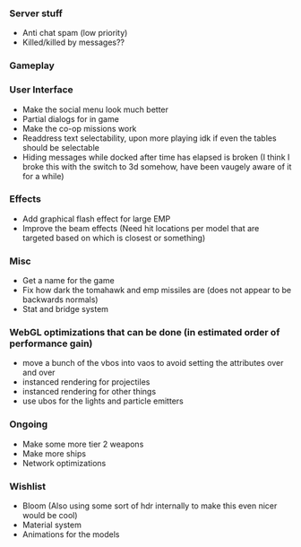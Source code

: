 ### Server stuff

- Anti chat spam (low priority)
- Killed/killed by messages??

### Gameplay

### User Interface

- Make the social menu look much better
- Partial dialogs for in game
- Make the co-op missions work
- Readdress text selectability, upon more playing idk if even the tables should be selectable
- Hiding messages while docked after time has elapsed is broken (I think I broke this with the switch to 3d somehow, have been vaugely aware of it for a while)

### Effects

- Add graphical flash effect for large EMP
- Improve the beam effects (Need hit locations per model that are targeted based on which is closest or something)

### Misc

- Get a name for the game
- Fix how dark the tomahawk and emp missiles are (does not appear to be backwards normals)
- Stat and bridge system

### WebGL optimizations that can be done (in estimated order of performance gain)

- move a bunch of the vbos into vaos to avoid setting the attributes over and over
- instanced rendering for projectiles
- instanced rendering for other things
- use ubos for the lights and particle emitters

### Ongoing

- Make some more tier 2 weapons
- Make more ships
- Network optimizations

### Wishlist

- Bloom (Also using some sort of hdr internally to make this even nicer would be cool)
- Material system
- Animations for the models
